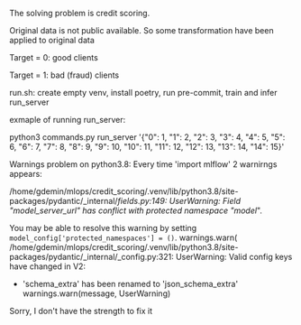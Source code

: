 The solving problem is credit scoring.

Original data is not public available.
So some transformation have been applied to original data

Target = 0: good clients

Target = 1: bad (fraud) clients

run.sh: 
    create empty venv, 
    install poetry, 
    run pre-commit,
    train and infer
    run_server


exmaple of running run_server:

python3 commands.py run_server '{"0": 1, "1": 2, "2": 3, "3": 4, "4": 5, "5": 6, "6": 7, "7": 8, "8": 9, "9": 10, "10": 11, "11": 12, "12": 13, "13": 14, "14": 15}'



Warnings problem on python3.8:
Every time 'import mlflow' 2 warnirngs appears:

/home/gdemin/mlops/credit_scoring/.venv/lib/python3.8/site-packages/pydantic/_internal/_fields.py:149: UserWarning: Field "model_server_url" has conflict with protected namespace "model_".

You may be able to resolve this warning by setting `model_config['protected_namespaces'] = ()`.
  warnings.warn(
/home/gdemin/mlops/credit_scoring/.venv/lib/python3.8/site-packages/pydantic/_internal/_config.py:321: UserWarning: Valid config keys have changed in V2:
* 'schema_extra' has been renamed to 'json_schema_extra'
  warnings.warn(message, UserWarning)

Sorry, I don't have the strength to fix it